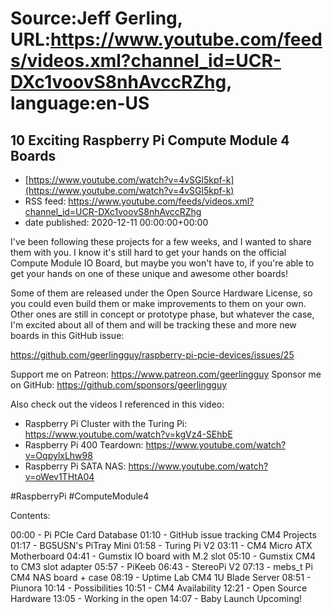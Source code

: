 # Source:Jeff Gerling, URL:https://www.youtube.com/feeds/videos.xml?channel_id=UCR-DXc1voovS8nhAvccRZhg, language:en-US

## 10 Exciting Raspberry Pi Compute Module 4 Boards
 - [https://www.youtube.com/watch?v=4vSGl5kpf-k](https://www.youtube.com/watch?v=4vSGl5kpf-k)
 - RSS feed: https://www.youtube.com/feeds/videos.xml?channel_id=UCR-DXc1voovS8nhAvccRZhg
 - date published: 2020-12-11 00:00:00+00:00

I've been following these projects for a few weeks, and I wanted to share them with you. I know it's still hard to get your hands on the official Compute Module IO Board, but maybe you won't have to, if you're able to get your hands on one of these unique and awesome other boards!

Some of them are released under the Open Source Hardware License, so you could even build them or make improvements to them on your own. Other ones are still in concept or prototype phase, but whatever the case, I'm excited about all of them and will be tracking these and more new boards in this GitHub issue:

https://github.com/geerlingguy/raspberry-pi-pcie-devices/issues/25

Support me on Patreon: https://www.patreon.com/geerlingguy
Sponsor me on GitHub: https://github.com/sponsors/geerlingguy

Also check out the videos I referenced in this video:

  - Raspberry Pi Cluster with the Turing Pi: https://www.youtube.com/watch?v=kgVz4-SEhbE
  - Raspberry Pi 400 Teardown: https://www.youtube.com/watch?v=OqpylxLhw98
  - Raspberry Pi SATA NAS: https://www.youtube.com/watch?v=oWev1THtA04

#RaspberryPi #ComputeModule4

Contents:

00:00 - Pi PCIe Card Database
01:10 - GitHub issue tracking CM4 Projects
01:17 - BG5USN's PiTray Mini
01:58 - Turing Pi V2
03:11 - CM4 Micro ATX Motherboard
04:41 - Gumstix IO board with M.2 slot
05:10 - Gumstix CM4 to CM3 slot adapter
05:57 - PiKeeb
06:43 - StereoPi V2
07:13 - mebs_t Pi CM4 NAS board + case
08:19 - Uptime Lab CM4 1U Blade Server
08:51 - Piunora
10:14 - Possibilities
10:51 - CM4 Availability
12:21 - Open Source Hardware
13:05 - Working in the open
14:07 - Baby Launch Upcoming!

